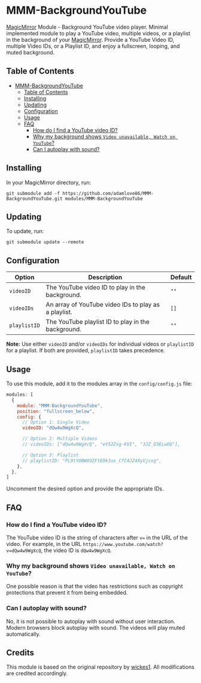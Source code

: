 # MMM-BackgroundYouTube

[MagicMirror] Module - Background YouTube video player. Minimal implemented module to play a YouTube video, multiple videos, or a playlist in the background of your [MagicMirror]. Provide a YouTube Video ID, multiple Video IDs, or a Playlist ID, and enjoy a fullscreen, looping, and muted background.
  
## Table of Contents

- [MMM-BackgroundYouTube](#mmm-backgroundyoutube)
  - [Table of Contents](#table-of-contents)
  - [Installing](#installing)
  - [Updating](#updating)
  - [Configuration](#configuration)
  - [Usage](#usage)
  - [FAQ](#faq)
    - [How do I find a YouTube video ID?](#how-do-i-find-a-youtube-video-id)
    - [Why my background shows `Video unavailable, Watch on YouTube`?](#why-my-background-shows-video-unavailable-watch-on-youtube)
    - [Can I autoplay with sound?](#can-i-autoplay-with-sound)

## Installing

In your MagicMirror directory, run:

```
git submodule add -f https://github.com/adamlove86/MMM-BackgroundYouTube.git modules/MMM-BackgroundYouTube
```

## Updating

To update, run:

```
git submodule update --remote
```

## Configuration

| Option      | Description                                                | Default |
| ----------- | ---------------------------------------------------------- | ------- |
| `videoID`   | The YouTube video ID to play in the background.           | `""`    |
| `videoIDs`  | An array of YouTube video IDs to play as a playlist.      | `[]`    |
| `playlistID`| The YouTube playlist ID to play in the background.        | `""`    |

**Note:** Use either `videoID` and/or `videoIDs` for individual videos or `playlistID` for a playlist. If both are provided, `playlistID` takes precedence.

## Usage

To use this module, add it to the modules array in the `config/config.js` file:

```javascript
modules: [
  {
    module: "MMM-BackgroundYouTube",
    position: "fullscreen_below",
    config: {
      // Option 1: Single Video
      videoID: "dQw4w9WgXcQ",

      // Option 2: Multiple Videos
      // videoIDs: ["dQw4w9WgXcQ", "eY52Zsg-KVI", "3JZ_D3ELwOQ"],

      // Option 3: Playlist
      // playlistID: "PL9tY0BWXOZFtE9k3us_CfC4JZ4XyUjcxg",
    },
  },
]
```

Uncomment the desired option and provide the appropriate IDs.

## FAQ

### How do I find a YouTube video ID?

The YouTube video ID is the string of characters after `v=` in the URL of the video. For example, in the URL `https://www.youtube.com/watch?v=dQw4w9WgXcQ`, the video ID is `dQw4w9WgXcQ`.

### Why my background shows `Video unavailable, Watch on YouTube`?

One possible reason is that the video has restrictions such as copyright protections that prevent it from being embedded.

### Can I autoplay with sound?

No, it is not possible to autoplay with sound without user interaction. Modern browsers block autoplay with sound. The videos will play muted automatically.

[MagicMirror]: https://github.com/MichMich/MagicMirror

## Credits

This module is based on the original repository by [wickes1](https://github.com/wickes1/MMM-BackgroundYouTube). All modifications are credited accordingly.
 